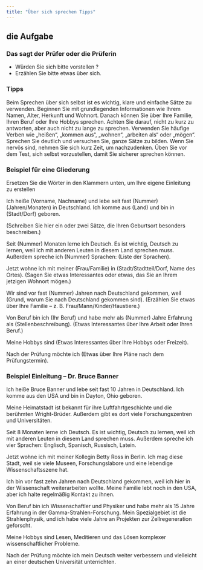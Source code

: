 ```yaml
---
title: "Über sich sprechen Tipps"
---
```


## die Aufgabe

### Das sagt der Prüfer oder die Prüferin

- Würden Sie sich bitte vorstellen ?
- Erzählen Sie bitte etwas über sich.

### Tipps

Beim Sprechen über sich selbst ist es wichtig, klare und einfache Sätze zu verwenden. Beginnen Sie mit grundlegenden Informationen wie Ihrem Namen, Alter, Herkunft und Wohnort. Danach können Sie über Ihre Familie, Ihren Beruf oder Ihre Hobbys sprechen. Achten Sie darauf, nicht zu kurz zu antworten, aber auch nicht zu lange zu sprechen. Verwenden Sie häufige Verben wie „heißen“, „kommen aus“, „wohnen“, „arbeiten als“ oder „mögen“. Sprechen Sie deutlich und versuchen Sie, ganze Sätze zu bilden. Wenn Sie nervös sind, nehmen Sie sich kurz Zeit, um nachzudenken. Üben Sie vor dem Test, sich selbst vorzustellen, damit Sie sicherer sprechen können.

### Beispiel für eine Gliederung

Ersetzen Sie die Wörter in den Klammern unten, um Ihre eigene Einleitung zu erstellen

Ich heiße (Vorname, Nachname) und lebe seit fast (Nummer) (Jahren/Monaten) in Deutschland.
Ich komme aus (Land) und bin in (Stadt/Dorf) geboren.

(Schreiben Sie hier ein oder zwei Sätze, die Ihren Geburtsort besonders beschreiben.)

Seit (Nummer) Monaten lerne ich Deutsch. Es ist wichtig, Deutsch zu lernen, weil ich mit anderen Leuten in diesem Land sprechen muss. Außerdem spreche ich (Nummer) Sprachen: (Liste der Sprachen).

Jetzt wohne ich mit meiner (Frau/Familie) in (Stadt/Stadtteil/Dorf, Name des Ortes). (Sagen Sie etwas Interessantes oder etwas, das Sie an Ihrem jetzigen Wohnort mögen.)

Wir sind vor fast (Nummer) Jahren nach Deutschland gekommen, weil (Grund, warum Sie nach Deutschland gekommen sind). (Erzählen Sie etwas über Ihre Familie – z. B. Frau/Mann/Kinder/Haustiere.)

Von Beruf bin ich (Ihr Beruf) und habe mehr als (Nummer) Jahre Erfahrung als (Stellenbeschreibung). (Etwas Interessantes über Ihre Arbeit oder Ihren Beruf.)

Meine Hobbys sind (Etwas Interessantes über Ihre Hobbys oder Freizeit).

Nach der Prüfung möchte ich (Etwas über Ihre Pläne nach dem Prüfungstermin).


### Beispiel Einleitung – Dr. Bruce Banner
Ich heiße Bruce Banner und lebe seit fast 10 Jahren in Deutschland.
Ich komme aus den USA und bin in Dayton, Ohio geboren.

Meine Heimatstadt ist bekannt für ihre Luftfahrtgeschichte und die berühmten Wright-Brüder. Außerdem gibt es dort viele Forschungszentren und Universitäten.

Seit 8 Monaten lerne ich Deutsch. Es ist wichtig, Deutsch zu lernen, weil ich mit anderen Leuten in diesem Land sprechen muss. Außerdem spreche ich vier Sprachen: Englisch, Spanisch, Russisch, Latein.

Jetzt wohne ich mit meiner Kollegin Betty Ross in Berlin. Ich mag diese Stadt, weil sie viele Museen, Forschungslabore und eine lebendige Wissenschaftsszene hat.

Ich bin vor fast zehn Jahren nach Deutschland gekommen, weil ich hier in der Wissenschaft weiterarbeiten wollte. Meine Familie lebt noch in den USA, aber ich halte regelmäßig Kontakt zu ihnen.

Von Beruf bin ich Wissenschaftler und Physiker und habe mehr als 15 Jahre Erfahrung in der Gamma-Strahlen-Forschung. Mein Spezialgebiet ist die Strahlenphysik, und ich habe viele Jahre an Projekten zur Zellregeneration geforscht.

Meine Hobbys sind Lesen, Meditieren und das Lösen komplexer wissenschaftlicher Probleme.

Nach der Prüfung möchte ich mein Deutsch weiter verbessern und vielleicht an einer deutschen Universität unterrichten.